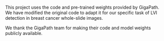 This project uses the code and pre-trained weights provided by GigaPath. We have modified the original code to adapt it for our specific task of LVI detection in breast cancer whole-slide images.

We thank the GigaPath team for making their code and model weights publicly available.
